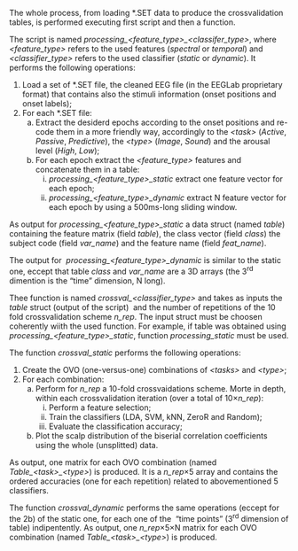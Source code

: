<p>The whole process, from loading *.SET data to produce the crossvalidation tables, is performed executing first script and then a function.</p>
<p>The script is named <em>processing_&lt;feature_type&gt;_&lt;classifer_type&gt;</em>, where <em>&lt;feature_type&gt;</em> refers to the used features (<em>spectral</em> or <em>temporal</em>) and <em>&lt;classifier_type&gt;</em> refers to the used classifier (<em>static</em> or <em>dynamic</em>). It performs the following operations:</p>
<ol>
<li>Load a set of *.SET file, the cleaned EEG file (in the EEGLab proprietary format) that contains also the stimuli information (onset positions and onset labels);</li>
<li>For each *.SET file:
<ol style="list-style-type: lower-alpha;">
<li>Extract the desiderd epochs according to the onset positions and re-code them in a more friendly way, accordingly to the <em>&lt;task&gt;</em> (<em>Active</em>,<em> Passive</em>,<em> Predictive</em>), the <em>&lt;type&gt;</em> (<em>Image</em>,<em> Sound</em>) and the arousal level (<em>High</em>,<em> Low</em>);</li>
<li>For each epoch extract the <em>&lt;feature_type&gt;</em> features and concatenate them in a table:
<ol style="list-style-type: lower-roman;">
<li><em>processing_&lt;feature_type&gt;_static</em> extract one feature vector for each epoch;</li>
<li><em>processing_&lt;feature_type&gt;_dynamic</em> extract N feature vector for each epoch by using a 500ms-long sliding window.</li>
</ol>
</li>
</ol>
</li>
</ol>
<p>As output for <em>processing_&lt;feature_type&gt;_static</em> a data struct (named&nbsp;<em>table</em>) containing the feature matrix (field<em> table</em>), the class vector (field <em>class</em>) the subject code (field <em>var_name</em>) and the feature name (field <em>feat_name</em>).</p>
<p>The output for&nbsp; <em>processing_&lt;feature_type&gt;_dynamic</em> is similar to the static one, eccept that table <em>class</em> and <em>var_name</em> are a 3D arrays (the 3<sup>rd</sup> dimention is the &ldquo;time&rdquo; dimension, N long).</p>
<p>Thee function is named <em>crossval_&lt;classifier_type&gt;</em> and takes as inputs the <em>table</em> struct (output of the script)&nbsp; and the number of repetitions of the 10 fold crossvalidation scheme <em>n_rep</em>. The input struct must be choosen coherently wiith the used function. For example, if table was obtained using <em>processing_&lt;feature_type&gt;_static</em>, function <em>processing_static</em> must be used.</p>
<p>The function <em>crossval_static</em> performs the following operations:</p>
<ol>
<li>Create the OVO (one-versus-one) combinations of <em>&lt;tasks&gt;</em> and <em>&lt;type&gt;</em>;</li>
<li>For each combination:
<ol style="list-style-type: lower-alpha;">
<li>Perform for <em>n_rep</em> a 10-fold crossvaidations scheme. Morte in depth, within each crossvalidation iteration (over a total of 10&times;<em>n_rep</em>):
<ol style="list-style-type: lower-roman;">
<li>Perform a feature selection;</li>
<li>Train the classifiers (LDA, SVM, kNN, ZeroR and Random);</li>
<li>Evaluate the classification accuracy;</li>
</ol>
</li>
<li>Plot the scalp distribution of the biserial correlation coefficients using the whole (unsplitted) data.</li>
</ol>
</li>
</ol>
<p>As output, one matrix for each OVO combination (named <em>Table_&lt;task&gt;_&lt;type&gt;</em>) is produced. It is a <em>n_rep</em>&times;5 array and contains the ordered accuracies (one for each repetition) related to abovementioned 5 classifiers.&nbsp;</p>
<p>The function<em> crossval_dynamic</em> performs the same operations (eccept for the 2b) of the static one, for each one of the &nbsp;&ldquo;time points&rdquo; (3<sup>rd</sup> dimension of table) indipentently. As output, one <em>n_rep</em>&times;5&times;N matrix for each OVO combination (named <em>Table_&lt;task&gt;_&lt;type&gt;</em>) is produced.</p>
